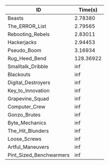 |ID|Time(s)|
|-|-|
|Beasts|2.78380|
|The_ERROR_List|2.79565|
|Rebooting_Rebels|2.83011|
|Hackerjacks|2.94453|
|Pseudo_Boom|3.16934|
|Rug_Heed_Bend|128.36922|
|Smalltalk_Dribble|inf|
|Blackouts|inf|
|Digital_Destroyers|inf|
|Key_to_Innovation|inf|
|Grapevine_Squad|inf|
|Computer_Crew|inf|
|Gonzo_Brutes|inf|
|Byte_Mechanics|inf|
|The_Hit_Blunders|inf|
|Loose_Screws|inf|
|Artful_Maneuvers|inf|
|Pint_Sized_Benchwarmers|inf|
